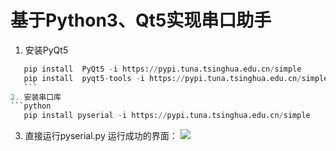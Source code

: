 # 基于Python3、Qt5实现串口助手
1. 安装PyQt5 
 ```python
    pip install  PyQt5 -i https://pypi.tuna.tsinghua.edu.cn/simple
    pip install  pyqt5-tools -i https://pypi.tuna.tsinghua.edu.cn/simple
    ```
2. 安装串口库
 ```python
    pip install pyserial -i https://pypi.tuna.tsinghua.edu.cn/simple
```
3. 直接运行pyserial.py
运行成功的界面：
![](https://xingqiu-tuchuang-1256524210.cos.ap-shanghai.myqcloud.com/405/Snipaste_2022-08-23_23-52-22.png)

